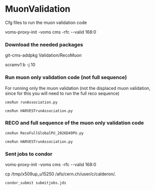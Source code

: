 # MuonValidation
Cfg files to run the muon validation code 

voms-proxy-init -voms cms -rfc --valid 168:0                                                                                         

### Download the needed packages 

git-cms-addpkg Validation/RecoMuon 

scramv1 b -j 10

### Run muon only validation code (not full sequence)

For running only the muon validation (not the displaced muon validation, since for this you will need to run the full reco sequence)

```
cmsRun runAssociation.py 
```

``` 
cmsRun HARVESTrunAssociation.py
``` 

### RECO and full sequence of the muon only validation code

```                                                                                                                                 
cmsRun RecoFullGlobalPU_2026D49PU.py
```   

```
cmsRun HARVESTrunAssociation.py
```


### Sent jobs to condor

voms-proxy-init -voms cms -rfc --valid 168:0

cp /tmp/x509up_u15250  /afs/cern.ch/user/c/calderon/. 


```
condor_submit submitjobs.jds      
```
